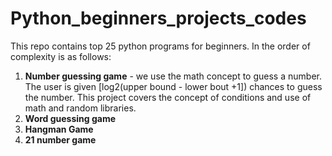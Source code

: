 # Python_beginners_projects_codes
This repo contains top 25 python programs for beginners. In the order of complexity is as follows:
1. **Number guessing game** - we use the math concept to guess a number. The user is given [log2(upper bound - lower bout +1]) chances to guess the number. This project covers the concept of conditions and use of math and random libraries.
2. **Word guessing game** 
3. **Hangman Game**
4. **21 number game**